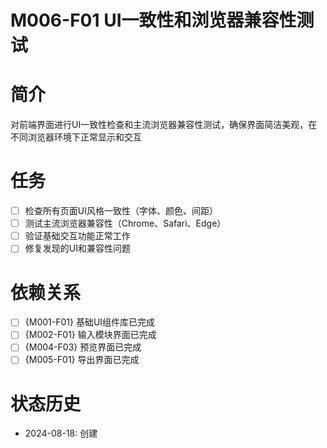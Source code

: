# M006-F01 UI一致性和浏览器兼容性测试

# 简介
对前端界面进行UI一致性检查和主流浏览器兼容性测试，确保界面简洁美观，在不同浏览器环境下正常显示和交互

# 任务
- [ ] 检查所有页面UI风格一致性（字体、颜色、间距）
- [ ] 测试主流浏览器兼容性（Chrome、Safari、Edge）
- [ ] 验证基础交互功能正常工作
- [ ] 修复发现的UI和兼容性问题

# 依赖关系
- [ ] {M001-F01} 基础UI组件库已完成
- [ ] {M002-F01} 输入模块界面已完成
- [ ] {M004-F03} 预览界面已完成
- [ ] {M005-F01} 导出界面已完成

# 状态历史
- 2024-08-18: 创建
